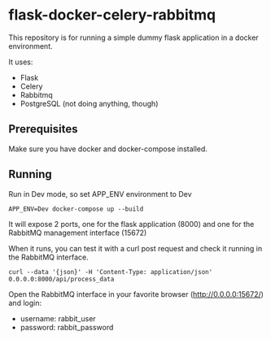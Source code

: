 # flask-docker-celery-rabbitmq

This repository is for running a simple dummy flask application in a docker environment.

It uses:
- Flask
- Celery
- Rabbitmq
- PostgreSQL (not doing anything, though)


## Prerequisites
Make sure you have docker and docker-compose installed.

## Running
Run in Dev mode, so set APP_ENV environment to Dev

    APP_ENV=Dev docker-compose up --build
    
It will expose 2 ports, one for the flask application (8000) and one for the RabbitMQ management interface (15672)

When it runs, you can test it with a curl post request and check it running in the RabbitMQ interface.

    curl --data '{json}' -H 'Content-Type: application/json' 0.0.0.0:8000/api/process_data

Open the RabbitMQ interface in your favorite browser (http://0.0.0.0:15672/) and login:
- username: rabbit_user
- password: rabbit_password
